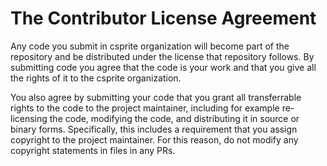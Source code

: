 # The Contributor License Agreement

Any code you submit in csprite organization will become part of the repository and be distributed under the license that repository follows.
By submitting code you agree that the code is your work and that you give all the rights of it to the csprite organization.

You also agree by submitting your code that you grant all transferrable rights to the code to the project maintainer,
including for example re-licensing the code, modifying the code, and distributing it in source or binary forms.
Specifically, this includes a requirement that you assign copyright to the project maintainer.
For this reason, do not modify any copyright statements in files in any PRs.
